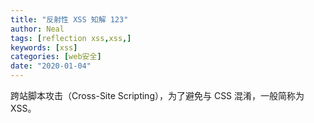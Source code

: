 ```yaml
---
title: "反射性 XSS 知解 123"
author: Neal
tags: [reflection xss,xss,]
keywords: [xss]
categories: [web安全]
date: "2020-01-04" 
---
```


跨站脚本攻击（Cross-Site Scripting），为了避免与 CSS 混淆，一般简称为 XSS。
